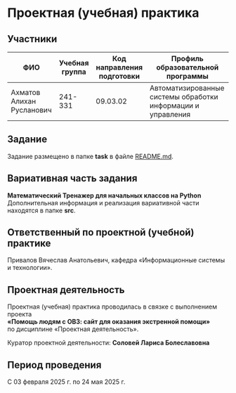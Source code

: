 # Проектная (учебная) практика

## Участники

| ФИО                         | Учебная группа | Код направления подготовки | Профиль образовательной программы                            |
|----------------------------|----------------|-----------------------------|---------------------------------------------------------------|
| Ахматов Алихан Русланович | 241-331        | 09.03.02                    | Автоматизированные системы обработки информации и управления |

## Задание

Задание размещено в папке **task** в файле [README.md](task/README.md).

## Вариативная часть задания

**Математический Тренажер для начальных классов на Python**  
Дополнительная информация и реализация вариативной части находятся в папке **src**.

## Ответственный по проектной (учебной) практике

Привалов Вячеслав Анатольевич, кафедра «Информационные системы и технологии».

## Проектная деятельность

Проектная (учебная) практика проводилась в связке с выполнением проекта  
**«Помощь людям с ОВЗ: сайт для оказания экстренной помощи»**  
по дисциплине «Проектная деятельность».

Куратор проектной деятельности: **Соловей Лариса Болеславовна**

## Период проведения

С 03 февраля 2025 г. по 24 мая 2025 г.